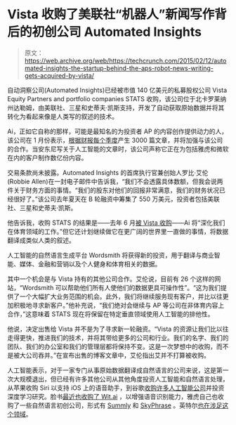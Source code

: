 # Vista 收购了美联社“机器人”新闻写作背后的初创公司 Automated Insights

> 原文：<https://web.archive.org/web/https://techcrunch.com/2015/02/12/automated-insights-the-startup-behind-the-aps-robot-news-writing-gets-acquired-by-vista/>

自动洞察公司(Automated Insights)已经被市值 140 亿美元的私募股权公司 Vista Equity Partners and portfolio companies STATS 收购，该公司位于北卡罗莱纳州达勒姆，由美联社、三星和史蒂夫·凯斯支持，开发了自动获取原始数据并将其转化为看起来像是人类写的叙述的技术。

Ai，正如它自称的那样，可能是最知名的为投资者 AP 的内容创作提供动力的人，该公司在 1 月份表示，[根据财报每个季度](https://web.archive.org/web/20230406084513/http://www.techmeme.com/150130/p15#a150130p15)产生 3000 篇文章，并将加强与该公司的合作。当安东尼写关于人工智能的文章时，该公司声称它正在为包括雅虎和微软在内的客户制作数亿份内容。

交易条款尚未披露。Automated Insights 的首席执行官兼创始人罗比·艾伦(Robbie Allen)在一封电子邮件中告诉我，“我们不会透露具体数额，但我会说两件关于财务方面的事情。“我们的股东对他们的回报非常满意，我们的财务状况已经很好了。”该公司去年夏天在 B 轮融资中筹集了 550 万美元，投资者包括美联社、三星和史蒂夫·凯斯。

他告诉我，收购 STATS 的结果是——去年 6 月[被 Vista 收购](https://web.archive.org/web/20230406084513/https://www.crunchbase.com/organization/stats)——Ai 将“深化我们在体育领域的工作。”但它还计划继续做它在更广阔的世界里一直做的事情，将数据翻译成类似人类的叙述。

人工智能的自然语言生成平台 Wordsmith 将获得新的投资，用于翻译与商业智能、媒体、金融和营销以及个人健身和体育相关的数据。

其中一个机会是与 Vista 持有的其他公司合作。艾伦说，目前有 26 个这样的网站，“Wordsmith 可以帮助他们所有人使他们的数据更具可操作性”。“这为我们提供了一个大幅扩大业务范围的机会。此外，我们将继续服务现有客户，并比以往更加积极地寻求新客户。”他补充说，“我们绝对会继续与 AP 等公司在非体育内容上合作，”这意味着 STATS 现在将保留在特定垂直领域使用人工智能的排他性。

他说，决定出售给 Vista 并不是为了寻求新一轮融资。“Vista 的资源让我们比以往走得更快，推进我们的技术，并将其带给更多的公司和行业。我们的名字、我们的团队、我们的办公室和我们的管理层都将保持不变。这是一次梦想中的收购，而不是被大公司吞并。”在宣布出售的博客文章中，艾伦指出艾并不打算被收购。

人工智能表示，对于一家专门从事原始数据翻译成自然语言的公司来说，这是第一次大规模退出，但已经有许多其他公司从其他角度投资人工智能和自然语言处理，从苹果收购 Siri 以支持 iOS 上的语音助手，到谷歌[收购许多人工智能公司](https://web.archive.org/web/20230406084513/https://techcrunch.com/2014/10/23/googles-deepmind-acqui-hires-two-ai-teams-in-the-uk-partners-with-oxford/)并投资深度学习研究。脸书[最近也收购了 Wit.ai](https://web.archive.org/web/20230406084513/https://techcrunch.com/2015/01/05/facebook-wit-ai/) ，以增强语音识别能力，雅虎自己也收购了一些自然语言初创公司，形式有 [Summly](https://web.archive.org/web/20230406084513/https://techcrunch.com/2014/01/07/yahoo-launches-news-digest-its-first-app-based-on-summly/) 和 [SkyPhrase](https://web.archive.org/web/20230406084513/https://techcrunch.com/2013/12/02/yahoo-acquires-skyphrase/) 。英特尔[也在涉足这个领域](https://web.archive.org/web/20230406084513/https://techcrunch.com/2013/09/13/intel-has-acquired-natural-language-processing-startup-indisys-price-north-of-26m/)。